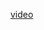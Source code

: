 [video](https://posinatel.sharepoint.com/:v:/r/sites/TP546InternetdasCoisaseRedesVeiculares/Shared%20Documents/General/Sistema%20de%20IOT%20para%20dissuas%C3%A3o%20preventiva%20de%20intrusos%20e%20monitoramento%20de%20cerca%20el%C3%A9trica.mp4?csf=1&web=1&e=zL7Ksl)

